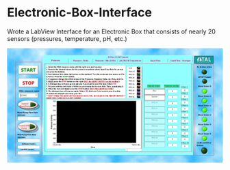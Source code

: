 # Electronic-Box-Interface
Wrote a LabView Interface for an Electronic Box that consists of nearly 20 sensors (pressures, temperature, pH, etc.) 


![Screenshot](ELCsnap.JPG)
